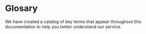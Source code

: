 # Glosary

We have created a catalog of key terms that appear throughout this documentation to help you better understand our service.

